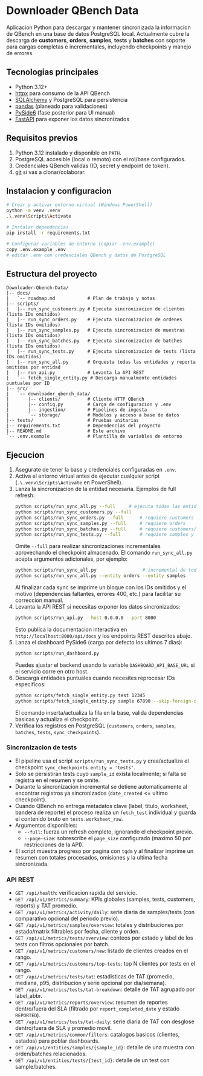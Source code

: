 # Downloader QBench Data

Aplicacion Python para descargar y mantener sincronizada la informacion de QBench en una base de datos PostgreSQL local. Actualmente cubre la descarga de **customers**, **orders**, **samples**, **tests** y **batches** con soporte para cargas completas e incrementales, incluyendo checkpoints y manejo de errores.

## Tecnologias principales
- Python 3.12+
- [httpx](https://www.python-httpx.org/) para consumo de la API QBench
- [SQLAlchemy](https://www.sqlalchemy.org/) y PostgreSQL para persistencia
- [pandas](https://pandas.pydata.org/) (planeado para validaciones)
- [PySide6](https://doc.qt.io/qtforpython/) (fase posterior para UI manual)
- [FastAPI](https://fastapi.tiangolo.com/) para exponer los datos sincronizados

## Requisitos previos
1. Python 3.12 instalado y disponible en `PATH`.
2. PostgreSQL accesible (local o remoto) con el rol/base configurados.
3. Credenciales QBench validas (ID, secret y endpoint de token).
4. [git](https://git-scm.com/) si vas a clonar/colaborar.

## Instalacion y configuracion
```bash
# Crear y activar entorno virtual (Windows PowerShell)
python -m venv .venv
.\.venv\Scripts\Activate

# Instalar dependencias
pip install -r requirements.txt

# Configurar variables de entorno (copiar .env.example)
copy .env.example .env
# editar .env con credenciales QBench y datos de PostgreSQL
```

## Estructura del proyecto
```
Downloader-Qbench-Data/
|-- docs/
|   `-- roadmap.md            # Plan de trabajo y notas
|-- scripts/
|   |-- run_sync_customers.py # Ejecuta sincronizacion de clientes (lista IDs omitidos)
|   |-- run_sync_orders.py    # Ejecuta sincronizacion de ordenes (lista IDs omitidos)
|   |-- run_sync_samples.py   # Ejecuta sincronizacion de muestras (lista IDs omitidos)
|   |-- run_sync_batches.py   # Ejecuta sincronizacion de batches (lista IDs omitidos)
|   |-- run_sync_tests.py     # Ejecuta sincronizacion de tests (lista IDs omitidos)
|   |-- run_sync_all.py       # Orquesta todas las entidades y reporta omitidos por entidad
|   |-- run_api.py            # Levanta la API REST
|   `-- fetch_single_entity.py # Descarga manualmente entidades puntuales por ID
|-- src/
|   `-- downloader_qbench_data/
|       |-- clients/          # Cliente HTTP QBench
|       |-- config.py         # Carga de configuracion y .env
|       |-- ingestion/        # Pipelines de ingesta
|       `-- storage/          # Modelos y acceso a base de datos
|-- tests/                    # Pruebas unitarias
|-- requirements.txt          # Dependencias del proyecto
|-- README.md                 # Este archivo
`-- .env.example              # Plantilla de variables de entorno
```

## Ejecucion
1. Asegurate de tener la base y credenciales configuradas en `.env`.
2. Activa el entorno virtual antes de ejecutar cualquier script (`.\.venv\Scripts\Activate` en PowerShell).
3. Lanza la sincronizacion de la entidad necesaria. Ejemplos de full refresh:
   ```bash
   python scripts/run_sync_all.py --full     # ejecuta todas las entidades en secuencia
   python scripts/run_sync_customers.py --full
   python scripts/run_sync_orders.py --full      # requiere customers
   python scripts/run_sync_samples.py --full     # requiere orders
   python scripts/run_sync_batches.py --full     # requiere customers/orders/samples
   python scripts/run_sync_tests.py --full       # requiere samples y batches
   ```
   Omite `--full` para realizar sincronizaciones incrementales aprovechando el checkpoint almacenado.
   El comando `run_sync_all.py` acepta argumentos adicionales, por ejemplo:
   ```bash
   python scripts/run_sync_all.py                 # incremental de todas las entidades
   python scripts/run_sync_all.py --entity orders --entity samples
   ```
   Al finalizar cada sync se imprime un bloque con los IDs omitidos y el motivo (dependencias faltantes, errores 400, etc.) para facilitar su correccion manual.
4. Levanta la API REST si necesitas exponer los datos sincronizados:
   ```bash
   python scripts/run_api.py --host 0.0.0.0 --port 8000
   ```
   Esto publica la documentacion interactiva en `http://localhost:8000/api/docs` y los endpoints REST descritos abajo.
5. Lanza el dashboard PySide6 (carga por defecto los ultimos 7 dias):
   ```bash
   python scripts/run_dashboard.py
   ```
   Puedes ajustar el backend usando la variable `DASHBOARD_API_BASE_URL` si el servicio corre en otro host.
6. Descarga entidades puntuales cuando necesites reprocesar IDs especificos:
   ```bash
   python scripts/fetch_single_entity.py test 12345
   python scripts/fetch_single_entity.py sample 67890 --skip-foreign-check
   ```
   El comando inserta/actualiza la fila en la base, valida dependencias basicas y actualiza el checkpoint.
7. Verifica los registros en PostgreSQL (`customers`, `orders`, `samples`, `batches`, `tests`, `sync_checkpoints`).

### Sincronizacion de tests
- El pipeline usa el script `scripts/run_sync_tests.py` y crea/actualiza el checkpoint `sync_checkpoints.entity = 'tests'`.
- Solo se persistiran tests cuyo `sample_id` exista localmente; si falta se registra en el resumen y se omite.
- Durante la sincronizacion incremental se detiene automaticamente al encontrar registros ya sincronizados (`date_created` <= ultimo checkpoint).
- Cuando QBench no entrega metadatos clave (label, titulo, worksheet, bandera de reporte) el proceso realiza un `fetch_test` individual y guarda el contenido bruto en `tests.worksheet_raw`.
- Argumentos disponibles:
  - `--full`: fuerza un refresh completo, ignorando el checkpoint previo.
  - `--page-size`: sobrescribe el `page_size` configurado (maximo 50 por restricciones de la API).
- El script muestra progreso por pagina con `tqdm` y al finalizar imprime un resumen con totales procesados, omisiones y la ultima fecha sincronizada.

### API REST
- `GET /api/health`: verificacion rapida del servicio.
- `GET /api/v1/metrics/summary`: KPIs globales (samples, tests, customers, reports) y TAT promedio.
- `GET /api/v1/metrics/activity/daily`: serie diaria de samples/tests (con comparativo opcional del periodo previo).
- `GET /api/v1/metrics/samples/overview`: totales y distribuciones por estado/matrix filtrables por fecha, cliente y orden.
- `GET /api/v1/metrics/tests/overview`: conteos por estado y label de los tests con filtros opcionales por batch.
- `GET /api/v1/metrics/customers/new`: listado de clientes creados en el rango.
- `GET /api/v1/metrics/customers/top-tests`: top N clientes por tests en el rango.
- `GET /api/v1/metrics/tests/tat`: estadisticas de TAT (promedio, mediana, p95, distribucion y serie opcional por dia/semana).
- `GET /api/v1/metrics/tests/tat-breakdown`: detalle de TAT agrupado por label_abbr.
- `GET /api/v1/metrics/reports/overview`: resumen de reportes dentro/fuera del SLA (filtrado por `report_completed_date` y estado `REPORTED`).
- `GET /api/v1/metrics/tests/tat-daily`: serie diaria de TAT con desglose dentro/fuera de SLA y promedio movil.
- `GET /api/v1/metrics/common/filters`: catalogos basicos (clientes, estados) para poblar dashboards.
- `GET /api/v1/entities/samples/{sample_id}`: detalle de una muestra con orden/batches relacionados.
- `GET /api/v1/entities/tests/{test_id}`: detalle de un test con sample/batches.
